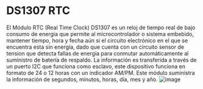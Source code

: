 # DS1307 RTC
El Módulo RTC (Real Time Clock) DS1307 es un reloj de tiempo real de bajo consumo de energia que permite al microcontrolador o sistema embebido,
mantener tiempo, hora y fecha aún si el circuito electrónico en el que se encuentra esta sin energía, dado que cuenta con un circuito sensor de tension
que detecta fallas de energía para conmutar automáticamente al suministro de batería de respaldo. La información es transferida a través de un puerto I2C 
que funciona como esclavo, este dispositivo funciona en formato de 24 o 12 horas con un indicador AM/PM. Este módulo suministra la información de segundos,
minutos, horas, día, mes y año.
![image](https://github.com/KarimeIsabel/SistemasProgramables/assets/60378108/1d75c0d4-a003-4e74-aaf0-fb388539ab8e)
